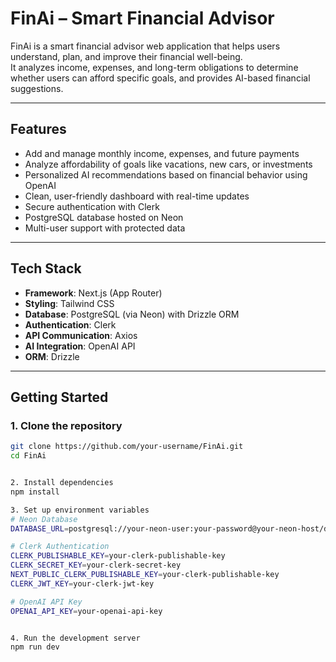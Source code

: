# FinAi – Smart Financial Advisor

FinAi is a smart financial advisor web application that helps users understand, plan, and improve their financial well-being.  
It analyzes income, expenses, and long-term obligations to determine whether users can afford specific goals, and provides AI-based financial suggestions.

---

## Features

- Add and manage monthly income, expenses, and future payments
- Analyze affordability of goals like vacations, new cars, or investments
- Personalized AI recommendations based on financial behavior using OpenAI
- Clean, user-friendly dashboard with real-time updates
- Secure authentication with Clerk
- PostgreSQL database hosted on Neon
- Multi-user support with protected data

---

## Tech Stack

- **Framework**: Next.js (App Router)
- **Styling**: Tailwind CSS
- **Database**: PostgreSQL (via Neon) with Drizzle ORM
- **Authentication**: Clerk
- **API Communication**: Axios
- **AI Integration**: OpenAI API
- **ORM**: Drizzle

---

## Getting Started

### 1. Clone the repository

```bash
git clone https://github.com/your-username/FinAi.git
cd FinAi


2. Install dependencies
npm install

3. Set up environment variables
# Neon Database
DATABASE_URL=postgresql://your-neon-user:your-password@your-neon-host/dbname

# Clerk Authentication
CLERK_PUBLISHABLE_KEY=your-clerk-publishable-key
CLERK_SECRET_KEY=your-clerk-secret-key
NEXT_PUBLIC_CLERK_PUBLISHABLE_KEY=your-clerk-publishable-key
CLERK_JWT_KEY=your-clerk-jwt-key

# OpenAI API Key
OPENAI_API_KEY=your-openai-api-key


4. Run the development server
npm run dev
